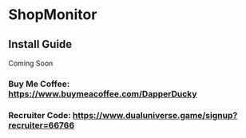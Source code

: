# ShopMonitor

## Install Guide

Coming Soon

### Buy Me Coffee: https://www.buymeacoffee.com/DapperDucky

### Recruiter Code: https://www.dualuniverse.game/signup?recruiter=66766
